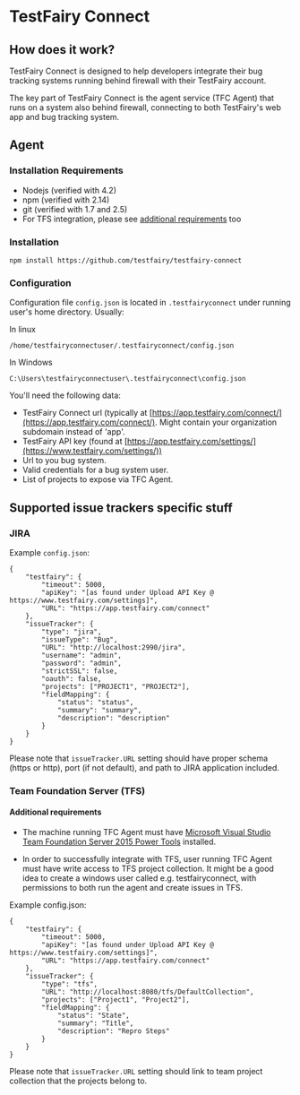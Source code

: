 # TestFairy Connect 

## How does it work?

TestFairy Connect is designed to help developers integrate their bug tracking systems running behind firewall with their 
TestFairy account.

The key part of TestFairy Connect is the agent service (TFC Agent) that runs on a system also behind firewall, connecting to both 
TestFairy's web app and bug tracking system.


## Agent

### Installation Requirements

* Nodejs (verified with 4.2)
* npm (verified with 2.14)
* git (verified with 1.7 and 2.5)
* For TFS integration, please see [additional requirements](#additional-requirements) too

### Installation
    npm install https://github.com/testfairy/testfairy-connect
    
    
### Configuration

Configuration file `config.json` is located in `.testfairyconnect` under running user's home directory. Usually:

In linux

    /home/testfairyconnectuser/.testfairyconnect/config.json
    
In Windows

    C:\Users\testfairyconnectuser\.testfairyconnect\config.json


You'll need the following data:

* TestFairy Connect url (typically at [https://app.testfairy.com/connect/](https://app.testfairy.com/connect/). 
Might contain your organization subdomain instead of 'app'.
* TestFairy API key (found at [https://app.testfairy.com/settings/](https://www.testfairy.com/settings/))
* Url to you bug system.
* Valid credentials for a bug system user.
* List of projects to expose via TFC Agent.
 
## Supported issue trackers specific stuff

### JIRA

Example ```config.json```:
   
    {
        "testfairy": {
            "timeout": 5000,
            "apiKey": "[as found under Upload API Key @ https://www.testfairy.com/settings]",
            "URL": "https://app.testfairy.com/connect"
        },
        "issueTracker": {
            "type": "jira",
            "issueType": "Bug",
            "URL": "http://localhost:2990/jira",
            "username": "admin",
            "password": "admin",
            "strictSSL": false,
            "oauth": false,
            "projects": ["PROJECT1", "PROJECT2"],
            "fieldMapping": {
                "status": "status",
                "summary": "summary",
                "description": "description"
            }
        }
    }


Please note that `issueTracker.URL` setting  should have proper schema (https or http), port (if not default), and path to JIRA application included.
   

### Team Foundation Server (TFS)
#### Additional requirements

* The machine running TFC Agent must have [Microsoft Visual Studio Team Foundation Server 2015 Power Tools](https://visualstudiogallery.msdn.microsoft.com/898a828a-af00-42c6-bbb2-530dc7b8f2e1)
installed.

* In order to successfully integrate with TFS, user running TFC Agent must have write access to TFS project collection.
It might be a good idea to create a windows user called e.g. testfairyconnect, 
with permissions to both run the agent and create issues in TFS.

Example config.json:

    {
        "testfairy": {
            "timeout": 5000,
            "apiKey": "[as found under Upload API Key @ https://www.testfairy.com/settings]",
            "URL": "https://app.testfairy.com/connect"
        },
        "issueTracker": {
            "type": "tfs",
            "URL": "http://localhost:8080/tfs/DefaultCollection",
            "projects": ["Project1", "Project2"],
            "fieldMapping": {
                "status": "State",
                "summary": "Title",
                "description": "Repro Steps"
            }
        }
    }

Please note that `issueTracker.URL` setting should link to team project collection that the projects belong to.

